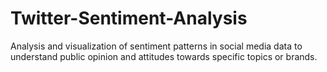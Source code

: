 # Twitter-Sentiment-Analysis
Analysis and visualization of sentiment patterns in social media data to understand public opinion and attitudes towards specific topics or brands.
